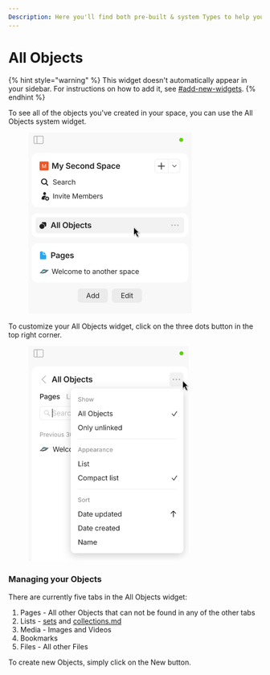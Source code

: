 ```yaml
---
Description: Here you'll find both pre-built & system Types to help you get started!
---
```


# All Objects

{% hint style="warning" %}
This widget doesn't automatically appear in your sidebar. For instructions on how to add it, see [#add-new-widgets](./#add-new-widgets "mention").
{% endhint %}

To see all of the objects you've created in your space, you can use the All Objects system widget.

<figure><img src="../../.gitbook/assets/image (172).png" alt="" width="325"><figcaption></figcaption></figure>

To customize your All Objects widget, click on the three dots button in the top right corner.

<figure><img src="../../.gitbook/assets/image (173).png" alt="" width="319"><figcaption></figcaption></figure>

### Managing your Objects

There are currently five tabs in the All Objects widget:

1. Pages - All other Objects that can not be found in any of the other tabs
2. Lists - [sets](../sets/ "mention") and [collections.md](../sets/collections.md "mention")
3. Media - Images and Videos
4. Bookmarks
5. Files - All other Files

To create new Objects, simply click on the New button.

<figure><img src="../../.gitbook/assets/image (98).png" alt="" width="315"><figcaption></figcaption></figure>
